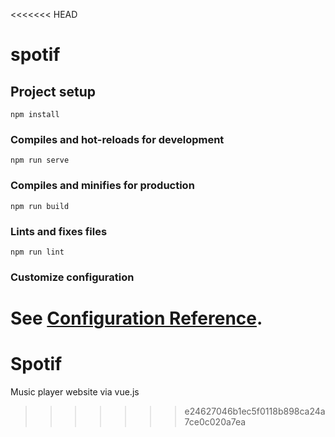 <<<<<<< HEAD
# spotif

## Project setup
```
npm install
```

### Compiles and hot-reloads for development
```
npm run serve
```

### Compiles and minifies for production
```
npm run build
```

### Lints and fixes files
```
npm run lint
```

### Customize configuration
See [Configuration Reference](https://cli.vuejs.org/config/).
=======
# Spotif
Music player website via vue.js
>>>>>>> e24627046b1ec5f0118b898ca24a7ce0c020a7ea
